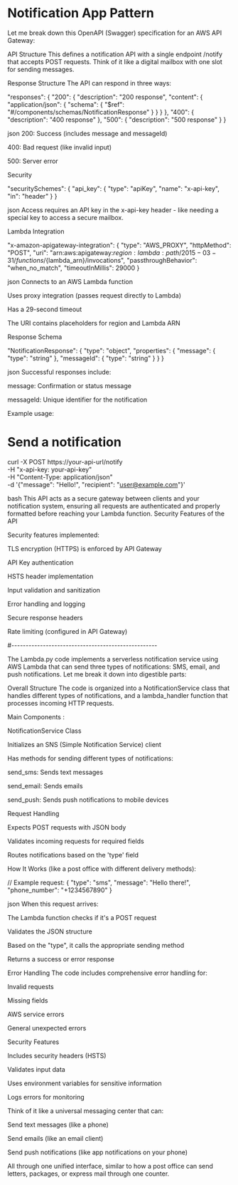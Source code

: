 # Notification App Pattern

Let me break down this OpenAPI (Swagger) specification for an AWS API Gateway:

API Structure This defines a notification API with a single endpoint /notify that accepts POST requests. Think of it like a digital mailbox with one slot for sending messages.

Response Structure The API can respond in three ways:

"responses": {
    "200": {
        "description": "200 response",
        "content": {
            "application/json": {
                "schema": {
                    "$ref": "#/components/schemas/NotificationResponse"
                }
            }
        }
    },
    "400": { "description": "400 response" },
    "500": { "description": "500 response" }
}


json
200: Success (includes message and messageId)

400: Bad request (like invalid input)

500: Server error

Security

"securitySchemes": {
    "api_key": {
        "type": "apiKey",
        "name": "x-api-key",
        "in": "header"
    }
}


json
Access requires an API key in the x-api-key header - like needing a special key to access a secure mailbox.

Lambda Integration

"x-amazon-apigateway-integration": {
    "type": "AWS_PROXY",
    "httpMethod": "POST",
    "uri": "arn:aws:apigateway:${region}:lambda:path/2015-03-31/functions/${lambda_arn}/invocations",
    "passthroughBehavior": "when_no_match",
    "timeoutInMillis": 29000
}

json
Connects to an AWS Lambda function

Uses proxy integration (passes request directly to Lambda)

Has a 29-second timeout

The URI contains placeholders for region and Lambda ARN

Response Schema

"NotificationResponse": {
    "type": "object",
    "properties": {
        "message": { "type": "string" },
        "messageId": { "type": "string" }
    }
}

json
Successful responses include:

message: Confirmation or status message

messageId: Unique identifier for the notification

Example usage:

# Send a notification
curl -X POST https://your-api-url/notify \
     -H "x-api-key: your-api-key" \
     -H "Content-Type: application/json" \
     -d '{"message": "Hello!", "recipient": "user@example.com"}'


bash
This API acts as a secure gateway between clients and your notification system, ensuring all requests are authenticated and properly formatted before reaching your Lambda function.
Security Features of the API

Security features implemented:

TLS encryption (HTTPS) is enforced by API Gateway

API Key authentication

HSTS header implementation

Input validation and sanitization

Error handling and logging

Secure response headers

Rate limiting (configured in API Gateway)

#---------------------------------------------------

The Lambda.py code implements a serverless notification service using AWS Lambda that can send three types of notifications: SMS, email, and push notifications. Let me break it down into digestible parts:

Overall Structure The code is organized into a NotificationService class that handles different types of notifications, and a lambda_handler function that processes incoming HTTP requests.

Main Components :

NotificationService Class

Initializes an SNS (Simple Notification Service) client

Has methods for sending different types of notifications:

send_sms: Sends text messages

send_email: Sends emails

send_push: Sends push notifications to mobile devices

Request Handling

Expects POST requests with JSON body

Validates incoming requests for required fields

Routes notifications based on the 'type' field

How It Works (like a post office with different delivery methods):

// Example request:
{
    "type": "sms",
    "message": "Hello there!",
    "phone_number": "+1234567890"
}


json
When this request arrives:

The Lambda function checks if it's a POST request

Validates the JSON structure

Based on the "type", it calls the appropriate sending method

Returns a success or error response

Error Handling The code includes comprehensive error handling for:

Invalid requests

Missing fields

AWS service errors

General unexpected errors

Security Features

Includes security headers (HSTS)

Validates input data

Uses environment variables for sensitive information

Logs errors for monitoring

Think of it like a universal messaging center that can:

Send text messages (like a phone)

Send emails (like an email client)

Send push notifications (like app notifications on your phone)

All through one unified interface, similar to how a post office can send letters, packages, or express mail through one counter.



